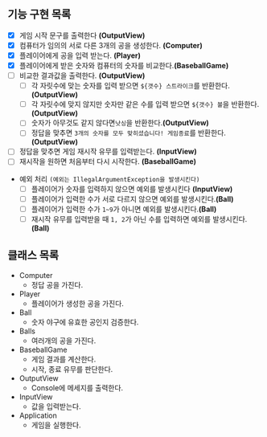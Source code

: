 

##  기능 구현 목록

- [x] 게임 시작 문구를 출력한다 **(OutputView)**
- [x] 컴퓨터가 임의의 서로 다른 3개의 공을 생성한다. **(Computer)**
- [x] 플레이어에게 공을 입력 받는다.  **(Player)**
- [x] 플레이어에게 받은 숫자와 컴퓨터의 숫자를 비교한다.**(BaseballGame)**
- [ ] 비교한 결과값을 출력한다. **(OutputView)**
    - [ ] 각 자릿수에 맞는 숫자를 입력 받으면 `${갯수} 스트라이크`를 반환한다. **(OutputView)**
    - [ ] 각 자릿수에 맞지 않지만 숫자만 같은 수를 입력 받으면 `${갯수} 볼`을 반환한다. **(OutputView)**
    - [ ] 숫자가 아무것도 같지 않다면`낫싱`을 반환한다.**(OutputView)**
    - [ ] 정답을 맞추면 `3개의 숫자를 모두 맞히셨습니다! 게임종료`를 반환한다.**(OutputView)**
- [ ] 정답을 맞추면 게임 재시작 유무를 입력받는다. **(InputView)**
- [ ] 재시작을 원하면 처음부터 다시 시작한다. **(BaseballGame)**
- 예외 처리 `(예외는 IllegalArgumentException을 발생시킨다)`
    - [ ] 플레이어가 숫자를 입력하지 않으면 예외를 발생시킨다 **(InputView)**
    - [ ] 플레이어가 입력한 수가 서로 다르지 않으면 예외를 발생시킨다.**(Ball)**
    - [ ] 플레이어가 입력한 수가 `1~9`가 아니면 예외를 발생시킨다.**(Ball)**
    - [ ] 재시작 유무를 입력받을 때 `1, 2`가 아닌 수를 입력하면 예외를 발생시킨다.**(Ball)**

## 클래스 목록

- Computer
    - 정답 공을 가진다.
- Player
    - 플레이어가 생성한 공을 가진다.
- Ball
    - 숫자 야구에 유효한 공인지 검증한다.
- Balls
    - 여러개의 공을 가진다.
- BaseballGame
    - 게임 결과를 계산한다.
    - 시작, 종료 유무를 판단한다.
- OutputView
    - Console에 메세지를 출력한다.
- InputView
    - 값을 입력받는다.
- Application
    - 게임을 실행한다.
